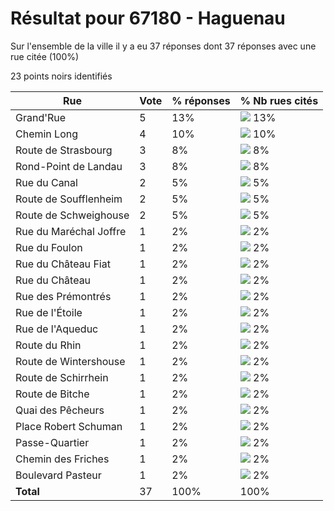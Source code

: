 # Résultat pour 67180 - Haguenau

Sur l'ensemble de la ville il y a eu 37 réponses dont 37 réponses avec une rue citée (100%)

23 points noirs identifiés

| Rue | Vote | % réponses | % Nb rues cités|
|-----|------|------------|----------------|
| Grand'Rue | 5 | 13% | <img src="../../img/bar_13.gif" />&nbsp;13%|
| Chemin Long | 4 | 10% | <img src="../../img/bar_10.gif" />&nbsp;10%|
| Route de Strasbourg | 3 | 8% | <img src="../../img/bar_8.gif" />&nbsp;8%|
| Rond-Point de Landau | 3 | 8% | <img src="../../img/bar_8.gif" />&nbsp;8%|
| Rue du Canal | 2 | 5% | <img src="../../img/bar_5.gif" />&nbsp;5%|
| Route de Soufflenheim | 2 | 5% | <img src="../../img/bar_5.gif" />&nbsp;5%|
| Route de Schweighouse | 2 | 5% | <img src="../../img/bar_5.gif" />&nbsp;5%|
| Rue du Maréchal Joffre | 1 | 2% | <img src="../../img/bar_2.gif" />&nbsp;2%|
| Rue du Foulon | 1 | 2% | <img src="../../img/bar_2.gif" />&nbsp;2%|
| Rue du Château Fiat | 1 | 2% | <img src="../../img/bar_2.gif" />&nbsp;2%|
| Rue du Château | 1 | 2% | <img src="../../img/bar_2.gif" />&nbsp;2%|
| Rue des Prémontrés | 1 | 2% | <img src="../../img/bar_2.gif" />&nbsp;2%|
| Rue de l'Étoile | 1 | 2% | <img src="../../img/bar_2.gif" />&nbsp;2%|
| Rue de l'Aqueduc | 1 | 2% | <img src="../../img/bar_2.gif" />&nbsp;2%|
| Route du Rhin | 1 | 2% | <img src="../../img/bar_2.gif" />&nbsp;2%|
| Route de Wintershouse | 1 | 2% | <img src="../../img/bar_2.gif" />&nbsp;2%|
| Route de Schirrhein | 1 | 2% | <img src="../../img/bar_2.gif" />&nbsp;2%|
| Route de Bitche | 1 | 2% | <img src="../../img/bar_2.gif" />&nbsp;2%|
| Quai des Pêcheurs | 1 | 2% | <img src="../../img/bar_2.gif" />&nbsp;2%|
| Place Robert Schuman | 1 | 2% | <img src="../../img/bar_2.gif" />&nbsp;2%|
| Passe-Quartier | 1 | 2% | <img src="../../img/bar_2.gif" />&nbsp;2%|
| Chemin des Friches | 1 | 2% | <img src="../../img/bar_2.gif" />&nbsp;2%|
| Boulevard Pasteur | 1 | 2% | <img src="../../img/bar_2.gif" />&nbsp;2%|
| **Total** | 37 | 100% | 100%|
